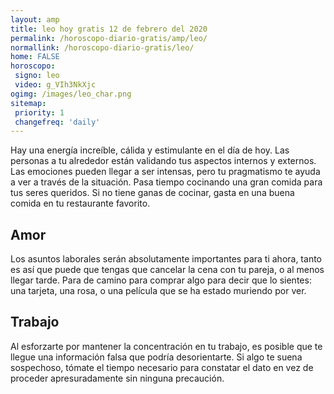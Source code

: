 ```yaml
---
layout: amp
title: leo hoy gratis 12 de febrero del 2020 
permalink: /horoscopo-diario-gratis/amp/leo/
normallink: /horoscopo-diario-gratis/leo/
home: FALSE
horoscopo:
 signo: leo
 video: g_VIh3NkXjc
ogimg: /images/leo_char.png
sitemap:
 priority: 1
 changefreq: 'daily'
---
```



Hay una energía increíble, cálida y estimulante en el día de hoy. Las personas a tu alrededor están validando tus aspectos internos y externos. Las emociones pueden llegar a ser intensas, pero tu pragmatismo te ayuda a ver a través de la situación. Pasa tiempo cocinando una gran comida para tus seres queridos. Si no tiene ganas de cocinar, gasta en una buena comida en tu restaurante favorito.

## Amor

Los asuntos laborales serán absolutamente importantes para ti ahora, tanto es así que puede que tengas que cancelar la cena con tu pareja, o al menos llegar tarde. Para de camino para comprar algo para decir que lo sientes: una tarjeta, una rosa, o una película que se ha estado muriendo por ver.

## Trabajo

Al esforzarte por mantener la concentración en tu trabajo, es posible que te llegue una información falsa que podría desorientarte. Si algo te suena sospechoso, tómate el tiempo necesario para constatar el dato en vez de proceder apresuradamente sin ninguna precaución.